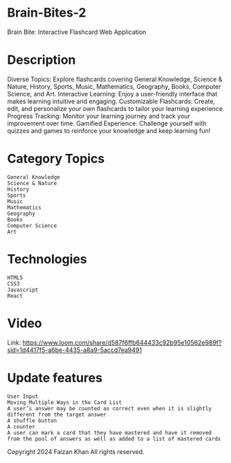 # Brain-Bites-2

Brain Bite: Interactive Flashcard Web Application
# Description

Diverse Topics: Explore flashcards covering General Knowledge, Science & Nature, History, Sports, Music, Mathematics, Geography, Books, Computer Science, and      Art.
Interactive Learning: Enjoy a user-friendly interface that makes learning intuitive and engaging.
Customizable Flashcards: Create, edit, and personalize your own flashcards to tailor your learning experience.
Progress Tracking: Monitor your learning journey and track your improvement over time.
Gamified Experience: Challenge yourself with quizzes and games to reinforce your knowledge and keep learning fun!

# Category Topics

    General Knowledge
    Science & Nature
    History
    Sports
    Music
    Mathematics
    Geography
    Books
    Computer Science
    Art

# Technologies

    HTML5
    CSS3
    Javascript
    React

# Video

Link: https://www.loom.com/share/d587f6ffb644433c92b95e10562e989f?sid=1d4417f5-a6be-4435-a8a9-5accd7ea9491

# Update features
    User Input
    Moving Multiple Ways in the Card List
    A user’s answer may be counted as correct even when it is slightly different from the target answer
    A shuffle button
    A counter
    A user can mark a card that they have mastered and have it removed from the pool of answers as well as added to a list of mastered cards

Copyright 2024 Faizan Khan All rights reserved.
